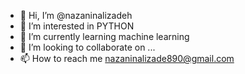 - 👋 Hi, I’m @nazaninalizadeh
- 👀 I’m interested in PYTHON
- 🌱 I’m currently learning machine learning
- 💞️ I’m looking to collaborate on ...
- 📫 How to reach me nazaninalizade890@gmail.com

<!---
nazaninalizadeh/nazaninalizadeh is a ✨ special ✨ repository because its `README.md` (this file) appears on your GitHub profile.
You can click the Preview link to take a look at your changes.
--->
